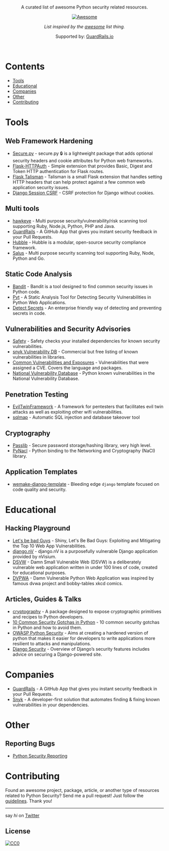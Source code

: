 <br/>
<div align="center">

A curated list of awesome Python security related resources.

[![Awesome](https://awesome.re/badge.svg)](https://awesome.re)

_List inspired by the [awesome](https://github.com/sindresorhus/awesome) list thing._

Supported by: [GuardRails.io](https://www.guardrails.io)

</div>
<br/>

# Contents
- [Tools](#tools)
- [Educational](#educational)
- [Companies](#companies)
- [Other](#other)
- [Contributing](#contributing)

# Tools

## Web Framework Hardening

- [Secure.py](https://github.com/cakinney/secure.py) - secure.py 🔒 is a lightweight package that adds optional security headers and cookie attributes for Python web frameworks.
- [Flask-HTTPAuth](https://github.com/miguelgrinberg/flask-httpauth/) - Simple extension that provides Basic, Digest and Token HTTP authentication for Flask routes.
- [Flask Talisman](https://github.com/GoogleCloudPlatform/flask-talisman) - Talisman is a small Flask extension that handles setting HTTP headers that can help protect against a few common web application security issues.
- [Django Session CSRF](https://github.com/mozilla/django-session-csrf) - CSRF protection for Django without cookies.

## Multi tools

- [hawkeye](https://github.com/hawkeyesec/scanner-cli) - Multi purpose security/vulnerability/risk scanning tool supporting Ruby, Node.js, Python, PHP and Java.
- [GuardRails](https://github.com/apps/guardrails) - A GitHub App that gives you instant security feedback in your Pull Requests.
- [Hubble](https://github.com/hubblestack/hubble) - Hubble is a modular, open-source security compliance framework.
- [Salus](https://github.com/coinbase/salus) - Multi purpose security scanning tool supporting Ruby, Node, Python and Go.

## Static Code Analysis

- [Bandit](https://github.com/PyCQA/bandit) - Bandit is a tool designed to find common security issues in Python code.
- [Pyt](https://github.com/python-security/pyt) - A Static Analysis Tool for Detecting Security Vulnerabilities in Python Web Applications.
- [Detect Secrets](https://libraries.io/pypi/detect-secrets) - An enterprise friendly way of detecting and preventing secrets in code.

## Vulnerabilities and Security Advisories

- [Safety](https://github.com/pyupio/safety) - Safety checks your installed dependencies for known security vulnerabilities.
- [snyk Vulnerability DB](https://snyk.io/vuln?type=pip) - Commercial but free listing of known vulnerabilities in libraries.
- [Common Vulnerabilities and Exposures](https://www.cvedetails.com/vulnerability-list/vendor_id-10210/product_id-18230/Python-Python.html) - Vulnerabilities that were assigned a CVE. Covers the language and packages.
- [National Vulnerability Database](https://nvd.nist.gov/vuln/search/results?form_type=Basic&results_type=overview&query=python&search_type=all) - Python known vulnerabilities in the National Vulnerability Database.

## Penetration Testing

- [EvilTwinFramework](https://github.com/Esser420/EvilTwinFramework) - A framework for pentesters that facilitates evil twin attacks as well as exploiting other wifi vulnerabilities.
- [sqlmap](https://github.com/sqlmapproject/sqlmap) - Automatic SQL injection and database takeover tool

## Cryptography

- [Passlib](https://bitbucket.org/ecollins/passlib) - Secure password storage/hashing library, very high level.
- [PyNacl](https://github.com/pyca/pynacl) - Python binding to the Networking and Cryptography (NaCl) library.

## Application Templates

- [wemake-django-template](https://github.com/wemake-services/wemake-django-template) - Bleeding edge `django` template focused on code quality and security.

# Educational

## Hacking Playground

- [Let's be bad Guys](https://github.com/mpirnat/lets-be-bad-guys) - Shiny, Let's Be Bad Guys: Exploiting and Mitigating the Top 10 Web App Vulnerabilities.
- [django.nV](https://github.com/nVisium/django.nV) - django.nV is a purposefully vulnerable Django application provided by nVisium.
- [DSVW](https://github.com/stamparm/DSVW) - Damn Small Vulnerable Web (DSVW) is a deliberately vulnerable web application written in under 100 lines of code, created for educational purposes.
- [DVPWA](https://github.com/anxolerd/dvpwa) - Damn Vulnerable Python Web Application was inspired by famous dvwa project and bobby-tables xkcd comics.

## Articles, Guides & Talks

- [cryptography](https://cryptography.io/en/latest/) - A package designed to expose cryptographic primitives and recipes to Python developers.
- [10 Common Security Gotchas in Python](https://hackernoon.com/10-common-security-gotchas-in-python-and-how-to-avoid-them-e19fbe265e03) - 10 common security gotchas in Python and how to avoid them.
- [OWASP Python Security](http://www.pythonsecurity.org/) - Aims at creating a hardened version of python that makes it easier for developers to write applications more resilient to attacks and manipulations.
- [Django Security](https://docs.djangoproject.com/en/2.1/topics/security/) - Overview of Django’s security features includes advice on securing a Django-powered site.

# Companies

- [GuardRails](https://www.guardrails.io) - A GitHub App that gives you instant security feedback in your Pull Requests.
- [Snyk](https://snyk.io) - A developer-first solution that automates finding & fixing known vulnerabilities in your dependencies.

# Other

## Reporting Bugs

- [Python Security Reporting](https://www.python.org/news/security/)

# Contributing

Found an awesome project, package, article, or another type of resources related to Python Security? Send me a pull request!
Just follow the [guidelines](/CONTRIBUTING.md). Thank you!

---

say _hi_ on [Twitter](https://twitter.com/s_streichsbier)

## License

[![CC0](http://mirrors.creativecommons.org/presskit/buttons/88x31/svg/cc-zero.svg)](http://creativecommons.org/publicdomain/zero/1.0/)
